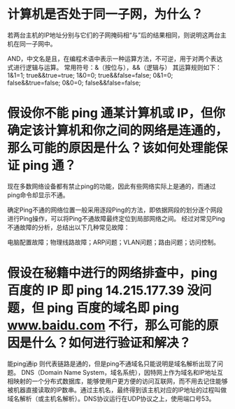 # 计算机是否处于同一子网，为什么？

若两台主机的IP地址分别与它们的子网掩码相“与”后的结果相同，则说明这两台主机在同一子网中。

AND，中文名是且，在编程术语中表示一种运算方法，不可逆，用于对两个表达式进行逻辑与运算。
常用符号：&（按位与），&&（逻辑与）
其运算规则如下：
1&1=1; true&&true=true;
1&0=0; true&&false=false;
0&1=0; false&&true=false;
0&0=0; false&&false=false;

# 假设你不能 ping 通某计算机或 IP，但你确定该计算机和你之间的网络是连通的，那么可能的原因是什么？该如何处理能保证 ping 通？

现在多数网络设备都有禁止ping的功能，因此有些网络实际上是通的，而通过ping命令却显示不通。

确定Ping不通的网络位置一般采用逐段Ping的方法，即依据网段的划分逐个网段进行Ping操作，可以将Ping不通故障最终定位到局部网络之间。
经过对常见Ping不通故障的分析，总结出以下几种常见故障：

电脑配置故障；物理线路故障；ARP问题；VLAN问题；路由问题；访问控制。

# 假设在秘籍中进行的网络排查中，ping 百度的 IP 即 ping 14.215.177.39 没问题，但 ping 百度的域名即 ping www.baidu.com 不行，那么可能的原因是什么？如何进行验证和解决？

能ping通ip 则代表链路是通的，但是ping不通域名只能说明是域名解析出现了问题。
DNS（Domain Name System，域名系统），因特网上作为域名和IP地址互相映射的一个分布式数据库，能够使用户更方便的访问互联网，而不用去记住能够被机器直接读取的IP数串。通过主机名，最终得到该主机对应的IP地址的过程叫做域名解析（或主机名解析）。DNS协议运行在UDP协议之上，使用端口号53。